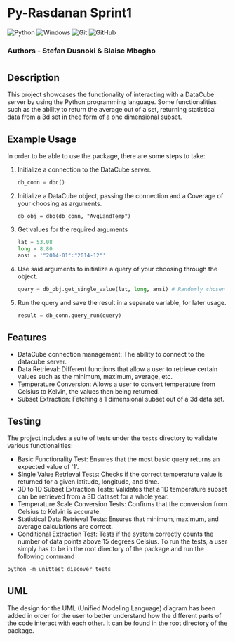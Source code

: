 # Py-Rasdanan Sprint1
![Python](https://img.shields.io/badge/python-3670A0?style=for-the-badge&logo=python&logoColor=ffdd54) ![Windows](https://img.shields.io/badge/Windows-0078D6?style=for-the-badge&logo=windows&logoColor=white) ![Git](https://img.shields.io/badge/git-%23F05033.svg?style=for-the-badge&logo=git&logoColor=white) ![GitHub](https://img.shields.io/badge/github-%23121011.svg?style=for-the-badge&logo=github&logoColor=white)
### Authors - Stefan Dusnoki & Blaise Mbogho
#
## Description
This project showcases the functionality of interacting with a DataCube server by using the Python programming language. Some functionalities such as the ability to return the average out of a set, returning statistical data from a 3d set in thee form of a one dimensional subset.
## Example Usage
In order to be able to use the package, there are some steps to take:
1) Initialize a connection to the DataCube server.
    ```python
    db_conn = dbc()
    ```
2) Initialize a DataCube object, passing the connection and a Coverage of your choosing as arguments.
    ```pythonM
    db_obj = dbo(db_conn, "AvgLandTemp")
    ```
3) Get values for the required arguments
    ```python
    lat = 53.08
    long = 8.80
    ansi = '"2014-01":"2014-12"'
    ```
4) Use said arguments to initialize a query of your choosing through the object.
    ```python
    query = db_obj.get_single_value(lat, long, ansi) # Randomly chosen query
    ```
5) Run the query and save the result in a separate variable, for later usage.
    ```python
    result = db_conn.query_run(query)
    ```
## Features
- DataCube connection management: The ability to connect to the datacube server.
- Data Retrieval: Different functions that allow a user to retrieve certain values such as the minimum, maximum, average, etc. 
- Temperature Conversion: Allows a user to convert temperature from Celsius to Kelvin, the values then being returned.
- Subset Extraction: Fetching a 1 dimensional subset out of a 3d data set.
## Testing
The project includes a suite of tests under the `tests` directory to validate various functionalities:
- Basic Functionality Test: Ensures that the most basic query returns an expected value of '1'.
- Single Value Retrieval Tests: Checks if the correct temperature value is returned for a given latitude, longitude, and time.
- 3D to 1D Subset Extraction Tests: Validates that a 1D temperature subset can be retrieved from a 3D dataset for a whole year.
- Temperature Scale Conversion Tests: Confirms that the conversion from Celsius to Kelvin is accurate.
- Statistical Data Retrieval Tests: Ensures that minimum, maximum, and average calculations are correct.
- Conditional Extraction Test: Tests if the system correctly counts the number of data points above 15 degrees Celsius.
To run the tests, a user simply has to be in the root directory of the package and run the following command
```python
python -m unittest discover tests
```
## UML
The design for the UML (Unified Modeling Language) diagram has been added in order for the user to better understand how the different parts of the code interact with each other. It can be found in the root directory of the package.

